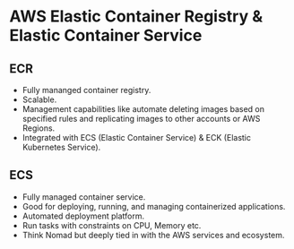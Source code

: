 # AWS Elastic Container Registry & Elastic Container Service

## ECR

- Fully mananged container registry.
- Scalable.
- Management capabilities like automate deleting images based on specified rules and replicating images to other accounts or AWS Regions.
- Integrated with ECS (Elastic Container Service) & ECK (Elastic Kubernetes Service).

## ECS

- Fully managed container service.
- Good for deploying, running, and managing containerized applications.
- Automated deployment platform.
- Run tasks with constraints on CPU, Memory etc.
- Think Nomad but deeply tied in with the AWS services and ecosystem.
